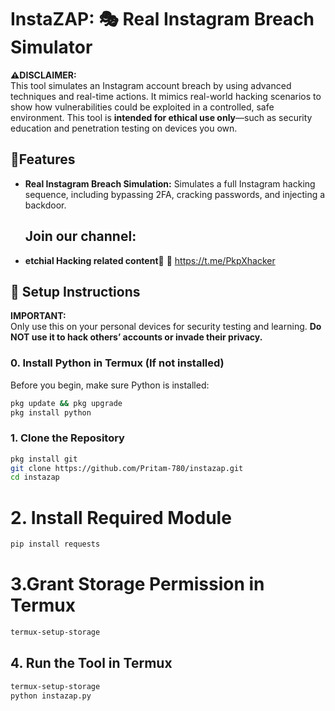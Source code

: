#  InstaZAP: 🎭 Real Instagram Breach Simulator

**⚠️DISCLAIMER:**  
This tool simulates an Instagram account breach by using advanced techniques and real-time actions. It mimics real-world hacking scenarios to show how vulnerabilities could be exploited in a controlled, safe environment. This tool is **intended for ethical use only**—such as security education and penetration testing on devices you own.

## 📱Features

- **Real Instagram Breach Simulation:** Simulates a full Instagram hacking sequence, including bypassing 2FA, cracking passwords, and injecting a backdoor.
  ## Join our channel:
- **etchial Hacking related content🥳**
🤖 https://t.me/PkpXhacker

## 📡 Setup Instructions

**IMPORTANT:**  
Only use this on your personal devices for security testing and learning. **Do NOT use it to hack others’ accounts or invade their privacy.**

### 0. Install Python in Termux (If not installed)

Before you begin, make sure Python is installed:

```bash
pkg update && pkg upgrade
pkg install python
```
### 1. Clone the Repository
```bash
pkg install git
git clone https://github.com/Pritam-780/instazap.git
cd instazap
```
# 2. Install Required Module 
```bash
pip install requests
````
# 3.Grant Storage Permission in Termux
```bash
termux-setup-storage
````
## 4. Run the Tool in Termux
```bash
termux-setup-storage
python instazap.py
`````




